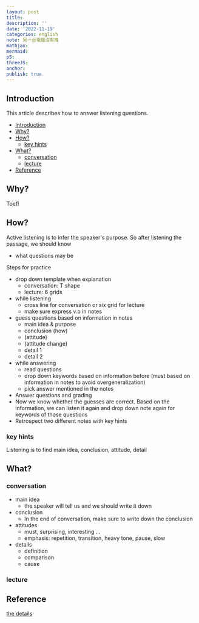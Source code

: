 ```yaml
---
layout: post
title:
description: ''
date: '2022-11-19'
categories: english
note: 另一台電腦沒有推
mathjax:
mermaid:
p5:
threeJS:
anchor:
publish: true
---
```


## Introduction

This article describes how to answer listening questions.

- [Introduction](#introduction)
- [Why?](#why)
- [How?](#how)
  - [key hints](#key-hints)
- [What?](#what)
  - [conversation](#conversation)
  - [lecture](#lecture)
- [Reference](#reference)

## Why?

Toefl

## How?

Active listening is to infer the speaker's purpose. So after listening the passage, we should know

* what questions may be

Steps for practice

* drop down template when explanation
  * conversation: T shape
  * lecture: 6 grids
* while listening
  * cross line for conversation or six grid for lecture
  * make sure express v.o in notes
* guess questions based on information in notes
  * main idea & purpose
  * conclusion (how)
  * (attitude)
  * (attitude change)
  * detail 1
  * detail 2
* while answering
  * read questions
  * drop down keywords based on information before (must based on information in notes to avoid overgeneralization)
  * pick answer mentioned in the notes
* Answer questions and grading
* Now we know whether the guesses are correct. Based on the information, we can listen it again and drop down note again for keywords of those questions
* Retrospect two different notes with key hints

### key hints

Listening is to find main idea, conclusion, attitude, detail

## What?

### conversation

* main idea
  * the speaker will tell us and we should write it down
* conclusion
  * In the end of conversation, make sure to write down the conclusion
* attitudes
  * must, surprising, interesting ...
  * emphasis: repetition, transition, heavy tone, pause, slow
* details
  * definition
  * comparison
  * cause

### lecture

## Reference

[the details](https://toeflv3.kmf.com/listen/order)
